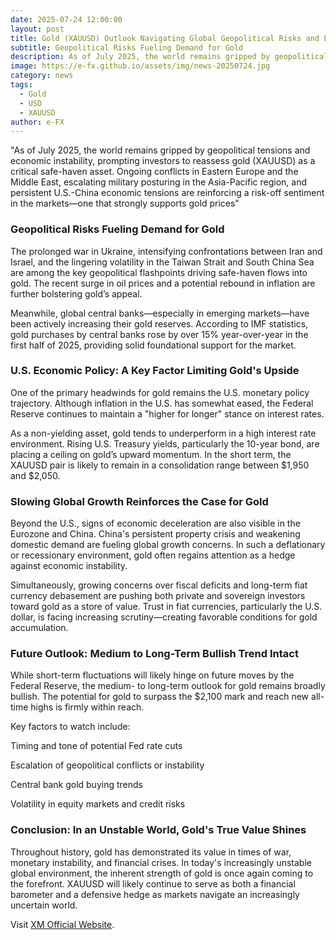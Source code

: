 ```yaml
---
date: 2025-07-24 12:00:00
layout: post
title: Gold (XAUUSD) Outlook Navigating Global Geopolitical Risks and Economic Uncertainty
subtitle: Geopolitical Risks Fueling Demand for Gold
description: As of July 2025, the world remains gripped by geopolitical tensions and economic instability, prompting investors to reassess gold (XAUUSD) as a critical safe-haven asset. 
image: https://e-fx.github.io/assets/img/news-20250724.jpg
category: news
tags:
  - Gold
  - USD
  - XAUUSD
author: e-FX
---
```


"As of July 2025, the world remains gripped by geopolitical tensions and economic instability, prompting investors to reassess gold (XAUUSD) as a critical safe-haven asset. Ongoing conflicts in Eastern Europe and the Middle East, escalating military posturing in the Asia-Pacific region, and persistent U.S.-China economic tensions are reinforcing a risk-off sentiment in the markets—one that strongly supports gold prices"

### Geopolitical Risks Fueling Demand for Gold
The prolonged war in Ukraine, intensifying confrontations between Iran and Israel, and the lingering volatility in the Taiwan Strait and South China Sea are among the key geopolitical flashpoints driving safe-haven flows into gold. The recent surge in oil prices and a potential rebound in inflation are further bolstering gold’s appeal.

Meanwhile, global central banks—especially in emerging markets—have been actively increasing their gold reserves. According to IMF statistics, gold purchases by central banks rose by over 15% year-over-year in the first half of 2025, providing solid foundational support for the market.

### U.S. Economic Policy: A Key Factor Limiting Gold's Upside
One of the primary headwinds for gold remains the U.S. monetary policy trajectory. Although inflation in the U.S. has somewhat eased, the Federal Reserve continues to maintain a "higher for longer" stance on interest rates.

As a non-yielding asset, gold tends to underperform in a high interest rate environment. Rising U.S. Treasury yields, particularly the 10-year bond, are placing a ceiling on gold’s upward momentum. In the short term, the XAUUSD pair is likely to remain in a consolidation range between $1,950 and $2,050.

### Slowing Global Growth Reinforces the Case for Gold
Beyond the U.S., signs of economic deceleration are also visible in the Eurozone and China. China's persistent property crisis and weakening domestic demand are fueling global growth concerns. In such a deflationary or recessionary environment, gold often regains attention as a hedge against economic instability.

Simultaneously, growing concerns over fiscal deficits and long-term fiat currency debasement are pushing both private and sovereign investors toward gold as a store of value. Trust in fiat currencies, particularly the U.S. dollar, is facing increasing scrutiny—creating favorable conditions for gold accumulation.

### Future Outlook: Medium to Long-Term Bullish Trend Intact
While short-term fluctuations will likely hinge on future moves by the Federal Reserve, the medium- to long-term outlook for gold remains broadly bullish. The potential for gold to surpass the $2,100 mark and reach new all-time highs is firmly within reach.

Key factors to watch include:

Timing and tone of potential Fed rate cuts

Escalation of geopolitical conflicts or instability

Central bank gold buying trends

Volatility in equity markets and credit risks

### Conclusion: In an Unstable World, Gold's True Value Shines
Throughout history, gold has demonstrated its value in times of war, monetary instability, and financial crises. In today's increasingly unstable global environment, the inherent strength of gold is once again coming to the forefront. XAUUSD will likely continue to serve as both a financial barometer and a defensive hedge as markets navigate an increasingly uncertain world.

Visit [XM Official Website](https://clicks.pipaffiliates.com/c?c=550036&l=en&p=0).